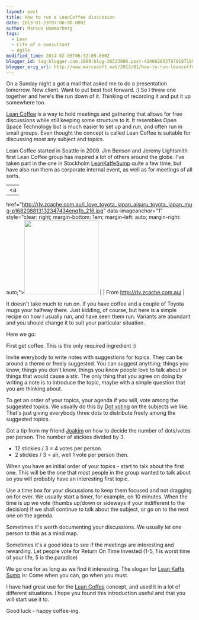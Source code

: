 ```yaml
---
layout: post
title: How to run a LeanCoffee discussion
date: 2013-01-23T07:00:00.000Z
author: Marcus Hammarberg
tags:
  - Lean
  - Life of a consultant
  - Agile
modified_time: 2014-02-05T06:52:09.860Z
blogger_id: tag:blogger.com,1999:blog-36533086.post-4246626537979187189'
blogger_orig_url: http://www.marcusoft.net/2013/01/how-to-run-leancoffee-discussion.html
---
```



<div>

On a Sunday night a got a mail that asked me to do a presentation
tomorrow. New client. Want to put best foot forward. :) So I threw one
together and here's the run down of it. Thinking of recording it and put
it up somewhere too.

<a href="http://leancoffee.org/" target="_blank">Lean Coffee</a> is a
way to hold meetings and gathering that allows for free discussions
while still keeping some structure to it. It resembles Open Space
Technology but is much easier to set up and run, and often run in small
groups. Even thought the concept is called Lean Coffee is suitable for
discussing most any subject and topics.

Lean Coffee started in Seattle in 2009. Jim Benson and Jeremy Lightsmith
first Lean Coffee group has inspired a lot of others around the globe.
I've taken part in the one in Stockholm
<a href="http://sumpanleancoffee.wordpress.com/"
target="_blank">LeanKaffeSump</a> quite a few time, but have also run
them as corporate internal event, as well as for meetings of all
sorts.

|                                                                                                              |
|:------------------------------------------------------------------------------------------------------------:|
|                                                      <a
  href="http://rlv.zcache.com.au/i_love_toyota_japan_aisuru_toyota_japan_mug-p168208813132347434enq1b_216.jpg"
                                              data-imageanchor="1"
             style="clear: right; margin-bottom: 1em; margin-left: auto; margin-right: auto;"><img
  src="http://rlv.zcache.com.au/i_love_toyota_japan_aisuru_toyota_japan_mug-p168208813132347434enq1b_216.jpg"
                                data-border="0" width="200" height="200" /></a>                                |
|                                        From <http://rlv.zcache.com.au/>                                        |

It doesn't take much to run on. If you have coffee and a couple of
Toyota mugs your halfway there.
Just kidding, of course, but here is a simple recipe on how I usually
run, and have seen them run. Variants are abundant and you should change
it to suit your particular situation.

Here we go:

First get coffee. This is the only required ingredient :)

Invite everybody to write notes with suggestions for topics. They can be
around a theme or freely suggested. You can suggest anything; things you
know, things you don't know, things you know people love to talk about
or things that would cause a stir. The only thing that you agree on
doing by writing a note is to introduce the topic, maybe with a simple
question that you are thinking about.

To get an order of your topics, your agenda if you will, vote among the
suggested topics. We usually do this
by <a href="http://martinfowler.com/bliki/DotVoting.html"
target="_blank">Dot voting</a> on the subjects we like. That's just
giving everybody three dots to distribute freely among the suggested
topics.

Got a tip from my friend
<a href="http://joakimsunden.com/" target="_blank">Joakim</a> on how to
decide the number of dots/votes per person. The number of stickies
divided by 3.

- 12 stickies / 3 = 4 votes per person.
- 2 stickies / 3 = ah, well 1 vote per person then.

When you have an initial order of your topics - start to talk about the
first one. This will be the one that most people in the group wanted to
talk about so you will probably have an interesting first topic.

Use a time box for your discussions to keep them focused and not
dragging on for ever. We usually start a timer, for example, on 10
minutes. When the time is up we vote (thumbs up/down or sideways if your
indifferent to the decision) if we shall continue to talk about the
subject, or go on to the next one on the agenda.

Sometimes it's worth documenting your discussions. We usually let one
person to this as a mind map.

Sometimes it's a good idea to see if the meetings are interesting and
rewarding. Let people vote for Return On Time Invested (1-5, 1 is worst
time of your life, 5 is the paradise)

We go one for as long as we find it interesting. The slogan for
<a href="http://twitter.com/@LeanKaffeSump" target="_blank">Lean Kaffe
Sump</a> is: Come when you can, go when you must.

I have had great use for the
<a href="http://www.leancoffee.org/" target="_blank">Lean Coffee</a>
concept, and used it in a lot of different situations. I hope you found
this introduction useful and that you will start use it to.

Good luck - happy coffee-ing.

</div>
